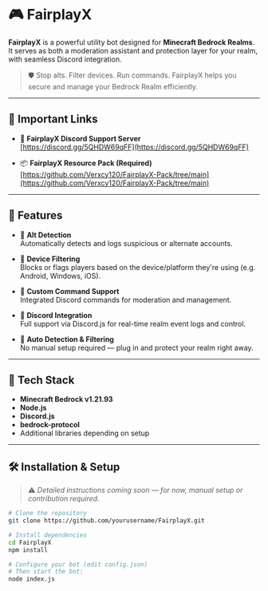 # 🎮 FairplayX

**FairplayX** is a powerful utility bot designed for **Minecraft Bedrock Realms**. It serves as both a moderation assistant and protection layer for your realm, with seamless Discord integration.

> 🛡️ Stop alts. Filter devices. Run commands. FairplayX helps you secure and manage your Bedrock Realm efficiently.

---

## 📌 Important Links

- 💬 **FairplayX Discord Support Server**  
  [https://discord.gg/5QHDW69qFF](https://discord.gg/5QHDW69qFF)

- 📦 **FairplayX Resource Pack (Required)**  
  [https://github.com/Verxcy120/FairplayX-Pack/tree/main](https://github.com/Verxcy120/FairplayX-Pack/tree/main)

---

## 🚀 Features

- 🧠 **Alt Detection**  
  Automatically detects and logs suspicious or alternate accounts.

- 📱 **Device Filtering**  
  Blocks or flags players based on the device/platform they're using (e.g. Android, Windows, iOS).

- 🧾 **Custom Command Support**  
  Integrated Discord commands for moderation and management.

- 💬 **Discord Integration**  
  Full support via Discord.js for real-time realm event logs and control.

- 🔄 **Auto Detection & Filtering**  
  No manual setup required — plug in and protect your realm right away.

---

## 🧱 Tech Stack

- **Minecraft Bedrock v1.21.93**
- **Node.js**
- **Discord.js**
- **bedrock-protocol**
- Additional libraries depending on setup

---

## 🛠️ Installation & Setup

> ⚠️ _Detailed instructions coming soon — for now, manual setup or contribution required._

```bash
# Clone the repository
git clone https://github.com/yourusername/FairplayX.git

# Install dependencies
cd FairplayX
npm install

# Configure your bot (edit config.json)
# Then start the bot:
node index.js
